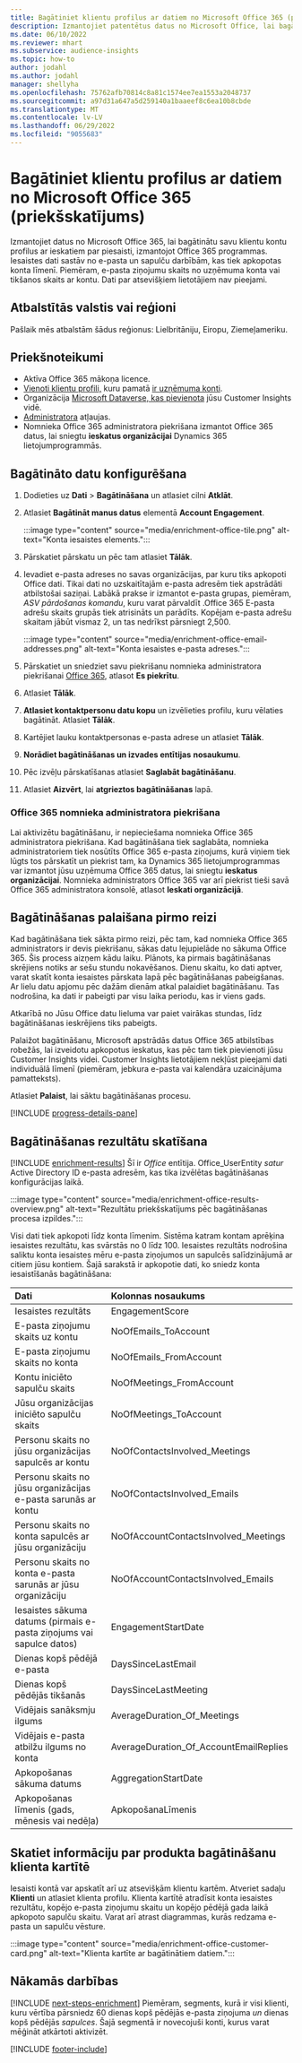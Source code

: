 ```yaml
---
title: Bagātiniet klientu profilus ar datiem no Microsoft Office 365 (priekšskatījums)
description: Izmantojiet patentētus datus no Microsoft Office, lai bagātinātu savus klientu profilus ar iesaistes datiem.
ms.date: 06/10/2022
ms.reviewer: mhart
ms.subservice: audience-insights
ms.topic: how-to
author: jodahl
ms.author: jodahl
manager: shellyha
ms.openlocfilehash: 75762afb70814c8a81c1574ee7ea1553a2048737
ms.sourcegitcommit: a97d31a647a5d259140a1baaeef8c6ea10b8cbde
ms.translationtype: MT
ms.contentlocale: lv-LV
ms.lasthandoff: 06/29/2022
ms.locfileid: "9055683"
---
```

# <a name="enrich-customer-profiles-with-data-from-microsoft-office-365-preview"></a>Bagātiniet klientu profilus ar datiem no Microsoft Office 365 (priekšskatījums)

Izmantojiet datus no Microsoft Office 365, lai bagātinātu savu klientu kontu profilus ar ieskatiem par piesaisti, izmantojot Office 365 programmas. Iesaistes dati sastāv no e-pasta un sapulču darbībām, kas tiek apkopotas konta līmenī. Piemēram, e-pasta ziņojumu skaits no uzņēmuma konta vai tikšanos skaits ar kontu. Dati par atsevišķiem lietotājiem nav pieejami.

## <a name="supported-countries-or-regions"></a>Atbalstītās valstis vai reģioni

Pašlaik mēs atbalstām šādus reģionus: Lielbritāniju, Eiropu, Ziemeļameriku.

## <a name="prerequisites"></a>Priekšnoteikumi

- Aktīva Office 365 mākoņa licence.
- [Vienoti klientu profili,](customer-profiles.md) kuru pamatā [ir uzņēmuma konti](work-with-business-accounts.md).
- Organizācija [Microsoft Dataverse, kas pievienota](create-environment.md#step-3-connect-to-microsoft-dataverse) jūsu Customer Insights vidē.
- [Administratora](permissions.md#admin) atļaujas.
- Nomnieka Office 365 administratora piekrišana izmantot Office 365 datus, lai sniegtu **ieskatus organizācijai** Dynamics 365 lietojumprogrammās.

## <a name="configure-the-enrichment"></a>Bagātināto datu konfigurēšana

1. Dodieties uz **Dati** > **Bagātināšana** un atlasiet cilni **Atklāt**.

1. Atlasiet **Bagātināt manus datus** elementā **Account Engagement**.

   :::image type="content" source="media/enrichment-office-tile.png" alt-text="Konta iesaistes elements.":::

1. Pārskatiet pārskatu un pēc tam atlasiet **Tālāk**.

1. Ievadiet e-pasta adreses no savas organizācijas, par kuru tiks apkopoti Office dati. Tikai dati no uzskaitītajām e-pasta adresēm tiek apstrādāti atbilstošai saziņai. Labākā prakse ir izmantot e-pasta grupas, piemēram, *ASV pārdošanas komandu*, kuru varat pārvaldīt .Office 365 E-pasta adrešu skaits grupās tiek atrisināts un parādīts. Kopējam e-pasta adrešu skaitam jābūt vismaz 2, un tas nedrīkst pārsniegt 2,500.

   :::image type="content" source="media/enrichment-office-email-addresses.png" alt-text="Konta iesaistes e-pasta adreses.":::

1. Pārskatiet un sniedziet savu piekrišanu nomnieka administratora piekrišanai [Office 365](#office-365-tenant-administrator-consent), atlasot **Es piekrītu**.

1. Atlasiet **Tālāk**.

1. **Atlasiet kontaktpersonu datu kopu** un izvēlieties profilu, kuru vēlaties bagātināt. Atlasiet **Tālāk**.

1. Kartējiet lauku kontaktpersonas e-pasta adrese un atlasiet **Tālāk**.

1. **Norādiet bagātināšanas un izvades entītijas** **nosaukumu**.

1. Pēc izvēļu pārskatīšanas atlasiet **Saglabāt bagātināšanu**.

1. Atlasiet **Aizvērt**, lai **atgrieztos bagātināšanas** lapā.

### <a name="office-365-tenant-administrator-consent"></a>Office 365 nomnieka administratora piekrišana

Lai aktivizētu bagātināšanu, ir nepieciešama nomnieka Office 365 administratora piekrišana. Kad bagātināšana tiek saglabāta, nomnieka administratoriem tiek nosūtīts Office 365 e-pasta ziņojums, kurā viņiem tiek lūgts tos pārskatīt un piekrist tam, ka Dynamics 365 lietojumprogrammas var izmantot jūsu uzņēmuma Office 365 datus, lai sniegtu **ieskatus organizācijai**. Nomnieka administrators Office 365 var arī piekrist tieši savā Office 365 administratora konsolē, atlasot **Ieskati organizācijā**.

## <a name="running-the-enrichment-for-the-first-time"></a>Bagātināšanas palaišana pirmo reizi

Kad bagātināšana tiek sākta pirmo reizi, pēc tam, kad nomnieka Office 365 administrators ir devis piekrišanu, sākas datu lejupielāde no sākuma Office 365. Šis process aizņem kādu laiku. Plānots, ka pirmais bagātināšanas skrējiens notiks ar sešu stundu nokavēšanos. Dienu skaitu, ko dati aptver, varat skatīt konta iesaistes pārskata lapā pēc bagātināšanas pabeigšanas. Ar lielu datu apjomu pēc dažām dienām atkal palaidiet bagātināšanu. Tas nodrošina, ka dati ir pabeigti par visu laika periodu, kas ir viens gads.

Atkarībā no Jūsu Office datu lieluma var paiet vairākas stundas, līdz bagātināšanas ieskrējiens tiks pabeigts.

Palaižot bagātināšanu, Microsoft apstrādās datus Office 365 atbilstības robežās, lai izveidotu apkopotus ieskatus, kas pēc tam tiek pievienoti jūsu Customer Insights videi. Customer Insights lietotājiem nekļūst pieejami dati individuālā līmenī (piemēram, jebkura e-pasta vai kalendāra uzaicinājuma pamatteksts).

Atlasiet **Palaist**, lai sāktu bagātināšanas procesu.

[!INCLUDE [progress-details-pane](includes/progress-details-pane.md)]

## <a name="view-enrichment-results"></a>Bagātināšanas rezultātu skatīšana

[!INCLUDE [enrichment-results](includes/enrichment-results.md)] Šī ir *Office* entītija. Office_UserEntity *satur* Active Directory ID e-pasta adresēm, kas tika izvēlētas bagātināšanas konfigurācijas laikā.

:::image type="content" source="media/enrichment-office-results-overview.png" alt-text="Rezultātu priekšskatījums pēc bagātināšanas procesa izpildes.":::

Visi dati tiek apkopoti līdz konta līmenim. Sistēma katram kontam aprēķina iesaistes rezultātu, kas svārstās no 0 līdz 100. Iesaistes rezultāts nodrošina saliktu konta iesaistes mēru e-pasta ziņojumos un sapulcēs salīdzinājumā ar citiem jūsu kontiem. Šajā sarakstā ir apkopotie dati, ko sniedz konta iesaistīšanās bagātināšana:

| Dati                                                                              | Kolonnas nosaukums                              |
| :-------------------------------------------------------------------------------- |:---------------------------------------- |
| Iesaistes rezultāts                                                                  |  EngagementScore                         |
| E-pasta ziņojumu skaits uz kontu                                                       |  NoOfEmails_ToAccount                    |
| E-pasta ziņojumu skaits no konta                                                     |  NoOfEmails_FromAccount                  |
| Kontu iniciēto sapulču skaits                                           |  NoOfMeetings_FromAccount                |
| Jūsu organizācijas iniciēto sapulču skaits                                 |  NoOfMeetings_ToAccount                  |
| Personu skaits no jūsu organizācijas sapulcēs ar kontu                  |  NoOfContactsInvolved_Meetings           |
| Personu skaits no jūsu organizācijas e-pasta sarunās ar kontu       |  NoOfContactsInvolved_Emails             |
| Personu skaits no konta sapulcēs ar jūsu organizāciju                  |  NoOfAccountContactsInvolved_Meetings    |
| Personu skaits no konta e-pasta sarunās ar jūsu organizāciju       |  NoOfAccountContactsInvolved_Emails      |
| Iesaistes sākuma datums (pirmais e-pasta ziņojums vai sapulce datos)                        |  EngagementStartDate                     |
| Dienas kopš pēdējā e-pasta                                                             |  DaysSinceLastEmail                      |
| Dienas kopš pēdējās tikšanās                                                           |  DaysSinceLastMeeting                    |
| Vidējais sanāksmju ilgums                                                      |  AverageDuration_Of_Meetings             |
| Vidējais e-pasta atbilžu ilgums no konta                                    |  AverageDuration_Of_AccountEmailReplies  |
| Apkopošanas sākuma datums                                                            |  AggregationStartDate                    |
| Apkopošanas līmenis (gads, mēnesis vai nedēļa)                                          |  ApkopošanaLīmenis                        |

## <a name="see-enrichment-data-on-the-customer-card"></a>Skatiet informāciju par produkta bagātināšanu klienta kartītē

Iesaisti kontā var apskatīt arī uz atsevišķām klientu kartēm. Atveriet sadaļu **Klienti** un atlasiet klienta profilu. Klienta kartītē atradīsit konta iesaistes rezultātu, kopējo e-pasta ziņojumu skaitu un kopējo pēdējā gada laikā apkopoto sapulču skaitu. Varat arī atrast diagrammas, kurās redzama e-pasta un sapulču vēsture.

:::image type="content" source="media/enrichment-office-customer-card.png" alt-text="Klienta kartīte ar bagātinātiem datiem.":::

## <a name="next-steps"></a>Nākamās darbības

[!INCLUDE [next-steps-enrichment](includes/next-steps-enrichment.md)]
Piemēram, segments, kurā ir visi klienti, kuru vērtība pārsniedz 60 dienas kopš pēdējās e-pasta ziņojuma *un* dienas kopš pēdējās *sapulces*. Šajā segmentā ir novecojuši konti, kurus varat mēģināt atkārtoti aktivizēt.

[!INCLUDE [footer-include](includes/footer-banner.md)]
